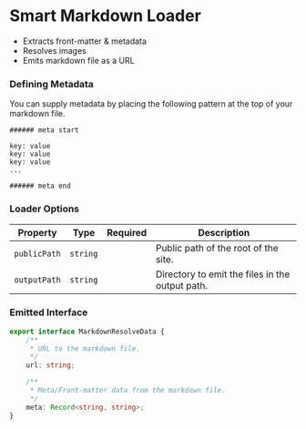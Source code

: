 # Smart Markdown Loader

-   Extracts front-matter & metadata
-   Resolves images
-   Emits markdown file as a URL

### Defining Metadata

You can supply metadata by placing the following pattern at the top of your markdown file.

```
###### meta start

key: value
key: value
key: value
...

###### meta end
```

### Loader Options

| Property     | Type     | Required | Description                                     |
| ------------ | -------- | -------- | ----------------------------------------------- |
| `publicPath` | `string` |          | Public path of the root of the site.            |
| `outputPath` | `string` |          | Directory to emit the files in the output path. |

### Emitted Interface

```ts
export interface MarkdownResolveData {
    /**
     * URL to the markdown file.
     */
    url: string;

    /**
     * Meta/Front-matter data from the markdown file.
     */
    meta: Record<string, string>;
}
```

